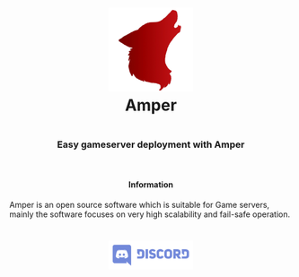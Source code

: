 <h1 align="center">
   <img src=".github/images/amper-logo.png" alt="alt text" width="150"/>
   <br/>
   Amper
</h1>
<h3 align = "center">
   <br/>
   Easy gameserver deployment with Amper
</h3>
<br/>
<h4 align ="center">
   Information
</h4>
Amper is an open source software which is suitable for Game servers, mainly the software focuses on very high scalability and fail-safe operation.
<h1 align = "center">
   <a href="https://discord.gg/dFrEWfE"> <img src=".github/images/discord-logo.png" alt="alt text" width="150"/></a>
</h1>
